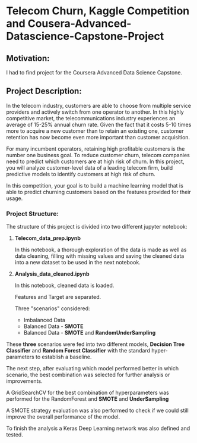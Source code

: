 <h1>Telecom Churn, Kaggle Competition and Cousera-Advanced-Datascience-Capstone-Project</h1>

<h2>Motivation:</h2>
<p>I had to find project for the Coursera Advanced Data Science Capstone.</p>

<h2>Project Description:</h2>
<p>In the telecom industry, customers are able to choose from multiple service providers and actively switch from one operator to another. In this highly competitive market, the telecommunications industry experiences an average of 15-25% annual churn rate.
Given the fact that it costs 5-10 times more to acquire a new customer than to retain an existing one, customer retention has now become even more important than customer acquisition.

For many incumbent operators, retaining high profitable customers is the number one business
goal. To reduce customer churn, telecom companies need to predict which customers are at high risk of churn. In this project, you will analyze customer-level data of a leading telecom firm, build predictive models to identify customers at high risk of churn.

In this competition, your goal is to build a machine learning model that is able to predict churning customers based on the features provided for their usage.</p>

<h3>Project Structure:</h3>
<p>The structure of this project is divided into two  different jupyter notebook:</p>
<ol>  
  <li><b>Telecom_data_prep.ipynb</b>
    <p>In this notebook, a thorough exploration of the data is made as well as data cleaning, filling with missing values and saving the cleaned data into a new dataset to be used in the next notebook.</p>
  </li>
    
  <li><b>Analysis_data_cleaned.ipynb</b>
    <p>In this notebook, cleaned data is loaded. </p>
    <p>Features and Target are separated.</p>
    <p>Three "scenarios" considered:</p>
    <ul>
      <li>Imbalanced Data</li>
      <li>Balanced Data - <b>SMOTE</b></li>
      <li>Balanced Data - <b>SMOTE</b> and <b>RandomUnderSampling</b></li>
    </ul>
  </li>
</ol>

<p>These <b>three</b> scenarios were fed into two different models, <b>Decision Tree Classifier</b> and <b>Random Forest Classifier</b> with the standard hyper-parameters to establish a baseline.</p>
<p>The next step, after evaluating which model performed better in which scenario, the best combination was selected for further analysis or improvements. </p>
<p>A GridSearchCV for the best combination of hyperparameters was performed for the RandomForest and <b>SMOTE</b> and <b>UnderSampling</b></p>
<p>A SMOTE strategy evaluation was also performed to check if we could still improve the overall performance of the model.</p>

<p>To finish the analysis a Keras Deep Learning network was also defined and tested.</p>



